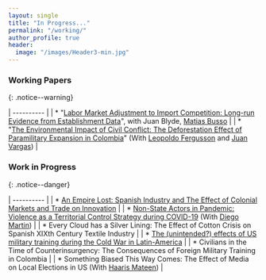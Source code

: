 ```yaml
---
layout: single
title: "In Progress..."
permalink: "/working/"
author_profile: true
header:
  image: "/images/Header3-min.jpg"
---
```


### Working Papers
{: .notice--warning}

|  ---------- |
|  * "[Labor Market Adjustment to Import Competition: Long-run Evidence from Establishment Data](https://publications.iadb.org/publications/english/document/Labor_Market_Adjustment_to_Import_Competition_Long-Run_Evidence_from_Establishment_Data_en.pdf)", with Juan Blyde, [Matias Busso](https://www.matiasbusso.org)  |
| * "[The Environmental Impact of Civil Conflict: The Deforestation Effect of Paramilitary Expansion in Colombia](https://papers.ssrn.com/sol3/papers.cfm?abstract_id=2516512)"  (With  [Leopoldo Fergusson](https://www.leopoldofergusson.com) and [Juan Vargas](https://sites.google.com/site/juanfvargas/home?authuser=0)) |

### Work in Progress
{: .notice--danger}

|  ---------- |
| * [An Empire Lost: Spanish Industry and The Effect of Colonial Markets and Trade on Innovation](/images/documents/Papers/Romero_An_empire_lost_2021.pdf) |
| * [Non-State Actors in Pandemic: Violence as a Territorial Control Strategy during COVID-19](/images/documents/Papers/COVIDandMurders_August302021abs.pdf) (With [Diego Martin](https://sites.google.com/view/diegoamartin/home)) |
| * Every Cloud has a Silver Lining: The Effect of Cotton Crisis on Spanish XIXth Century Textile Industry |
| * [The (unintended?) effects of US military training during the Cold War in Latin-America](/images/documents/Papers/SOA_v2abs.pdf) |
| * Civilians in the Time of Counterinsurgency: The Consequences of Foreign Military Training in Colombia |
| * Something Biased This Way Comes: The Effect of Media on Local Elections in US (With [Haaris Mateen](https://www.haarismateen.com))  |

